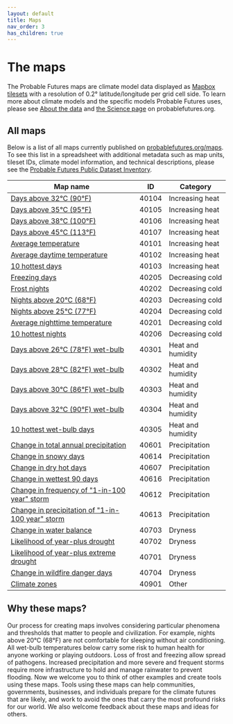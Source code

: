 ```yaml
---
layout: default
title: Maps
nav_order: 3
has_children: true
---
```


# The maps

The Probable Futures maps are climate model data displayed as [Mapbox tilesets](/tilesets.md) with a resolution of 0.2° latitude/longitude per grid cell side. To learn more about climate models and the specific models Probable Futures uses, please see [About the data](/about-the-data.md) and [the Science page](https://probablefutures.org/science/) on probablefutures.org.

## All maps

Below is a list of all maps currently published on [probablefutures.org/maps](https://probablefutures.org/maps). To see this list in a spreadsheet with additional metadata such as map units, tileset IDs, climate model information, and technical descriptions, please see the [Probable Futures Public Dataset Inventory](https://docs.google.com/spreadsheets/d/1pE7KBSzsKXq7Qwsxgic_0YCIMi-dYtOEEFlGcvRLdOg/edit#gid=254758432).

| Map name                                                                                                                                                                                                  | ID    | Category          |
| --------------------------------------------------------------------------------------------------------------------------------------------------------------------------------------------------------- | ----- | ----------------- |
| [Days above 32°C (90°F)](https://probablefutures.org/maps/?selected_map=days_above_32c&map_version=latest&volume=heat&warming_scenario=1#2.2/0/0)                                                         | 40104 | Increasing heat   |
| [Days above 35°C (95°F)](https://probablefutures.org/maps/?selected_map=days_above_35c&map_version=latest&volume=heat&warming_scenario=1#2.2/0/0)                                                         | 40105 | Increasing heat   |
| [Days above 38°C (100°F)](https://probablefutures.org/maps/?selected_map=days_above_38c&map_version=latest&volume=heat&warming_scenario=1#2.2/0/0)                                                        | 40106 | Increasing heat   |
| [Days above 45°C (113°F)](https://probablefutures.org/maps/?selected_map=days_above_45c&map_version=latest&volume=heat&warming_scenario=0.5&map_projection=mercator#2.2/0/0)                                                        | 40107 | Increasing heat   |
| [Average temperature](https://probablefutures.org/maps/?selected_map=average_temperature&map_version=latest&volume=heat&warming_scenario=1#2.2/0/0)                                                       | 40101 | Increasing heat   |
| [Average daytime temperature](https://probablefutures.org/maps/?selected_map=average_daytime_temperature&map_version=latest&volume=heat&warming_scenario=1#2.2/0/0)                                       | 40102 | Increasing heat   |
| [10 hottest days](https://probablefutures.org/maps/?selected_map=10_hottest_days&map_version=latest&volume=heat&warming_scenario=1#2.2/0/0)                                                               | 40103 | Increasing heat   |
| [Freezing days](https://probablefutures.org/maps/?selected_map=freezing_days&map_version=latest&volume=heat&warming_scenario=1#2.2/0/0)                                                                   | 40205 | Decreasing cold   |
| [Frost nights](https://probablefutures.org/maps/?selected_map=frost_nights&map_version=latest&volume=heat&warming_scenario=1#2.2/0/0)                                                                     | 40202 | Decreasing cold   |
| [Nights above 20°C (68°F)](https://probablefutures.org/maps/?selected_map=nights_above_20c&map_version=latest&volume=heat&warming_scenario=1#2.2/0/0)                                                     | 40203 | Decreasing cold   |
| [Nights above 25°C (77°F)](https://probablefutures.org/maps/?selected_map=nights_above_25c&map_version=latest&volume=heat&warming_scenario=1#2.2/0/0)                                                     | 40204 | Decreasing cold   |
| [Average nighttime temperature](https://probablefutures.org/maps/?selected_map=average_nighttime_temperature&map_version=latest&volume=heat&warming_scenario=1#2.2/0/0)                                   | 40201 | Decreasing cold   |
| [10 hottest nights](https://probablefutures.org/maps/?selected_map=10_hottest_nights&map_version=latest&volume=heat&warming_scenario=0.5&map_projection=mercator#2.2/0/0)                                   | 40206 | Decreasing cold   |
| [Days above 26°C (78°F) wet-bulb](https://probablefutures.org/maps/?selected_map=days_above_26c_wet-bulb&map_version=latest&volume=heat&warming_scenario=1#2.2/0/0)                                       | 40301 | Heat and humidity |
| [Days above 28°C (82°F) wet-bulb](https://probablefutures.org/maps/?selected_map=days_above_28c_wet-bulb&map_version=latest&volume=heat&warming_scenario=1#2.2/0/0)                                       | 40302 | Heat and humidity |
| [Days above 30°C (86°F) wet-bulb](https://probablefutures.org/maps/?selected_map=days_above_30c_wet-bulb&map_version=latest&volume=heat&warming_scenario=1#2.2/0/0)                                       | 40303 | Heat and humidity |
| [Days above 32°C (90°F) wet-bulb](https://probablefutures.org/maps/?selected_map=days_above_32c_wet-bulb&map_version=latest&volume=heat&warming_scenario=1#2.2/0/0)                                       | 40304 | Heat and humidity |
| [10 hottest wet-bulb days](https://probablefutures.org/maps/?selected_map=10_hottest_wet-bulb_days&map_version=latest&volume=heat&warming_scenario=1#2.2/0/0)                                             | 40305 | Heat and humidity |
| [Change in total annual precipitation](https://probablefutures.org/maps/?selected_map=change_in_total_annual_precipitation&map_version=latest&volume=water&warming_scenario=1#2.2/0/0)                    | 40601 | Precipitation     |
| [Change in snowy days](https://probablefutures.org/maps/?selected_map=change_in_snowy_days&map_version=latest&volume=water&warming_scenario=1#2.2/0/0)                                                    | 40614 | Precipitation     |
| [Change in dry hot days](https://probablefutures.org/maps/?selected_map=change_in_dry_hot_days&map_version=latest&volume=water&warming_scenario=1#2.2/0/0)                                                | 40607 | Precipitation     |
| [Change in wettest 90 days](https://probablefutures.org/maps/?selected_map=change_in_wettest_90_days&map_version=latest&volume=water&warming_scenario=1#2.2/0/0)                                          | 40616 | Precipitation     |
| [Change in frequency of "1-in-100 year" storm](https://probablefutures.org/maps/?selected_map=change_in_frequency_of_1-in-100_year_storm&map_version=latest&volume=water&warming_scenario=1#2.2/0/0)      | 40612 | Precipitation     |
| [Change in precipitation of "1-in-100 year" storm](https://probablefutures.org/maps/?selected_map=change_in_precipitation_1-in-100_year_storm&map_version=latest&volume=water&warming_scenario=1#2.2/0/0) | 40613 | Precipitation     |
| [Change in water balance](https://probablefutures.org/maps/?selected_map=change_in_water_balance&map_version=latest&volume=land&warming_scenario=1#2.2/0/0)                                               | 40703 | Dryness           |
| [Likelihood of year-plus drought](https://probablefutures.org/maps/?selected_map=likelihood_of_year-plus_drought&map_version=latest&volume=land&warming_scenario=1#2.2/0/0)                               | 40702 | Dryness           |
| [Likelihood of year-plus extreme drought](https://probablefutures.org/maps/?selected_map=likelihood_of_year-plus_extreme_drought&map_version=latest&volume=land&warming_scenario=1#2.2/0/0)               | 40701 | Dryness           |
| [Change in wildfire danger days](https://probablefutures.org/maps/?selected_map=change_in_wildfire_danger_days&map_version=latest&volume=land&warming_scenario=1#2.2/0/0)                                 | 40704 | Dryness           |
| [Climate zones](https://probablefutures.org/maps/?selected_map=climate_zones&map_version=latest&volume=other&warming_scenario=1#2.2/0/0)                                                                  | 40901 | Other             |

## Why these maps?

Our process for creating maps involves considering particular phenomena and thresholds that matter to people and civilization. For example, nights above 20°C (68°F) are not comfortable for sleeping without air conditioning. All wet-bulb temperatures below carry some risk to human health for anyone working or playing outdoors. Loss of frost and freezing allow spread of pathogens. Increased precipitation and more severe and frequent storms require more infrastructure to hold and manage rainwater to prevent flooding. Now we welcome you to think of other examples and create tools using these maps. Tools using these maps can help communities, governments, businesses, and individuals prepare for the climate futures that are likely, and work to avoid the ones that carry the most profound risks for our world. We also welcome feedback about these maps and ideas for others.
